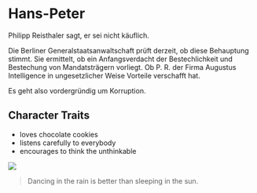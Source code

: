 # Hans-Peter

Philipp Reisthaler sagt, er sei nicht käuflich. 

Die Berliner Generalstaatsanwaltschaft prüft derzeit, ob diese Behauptung stimmt. Sie ermittelt, ob ein Anfangsverdacht der Bestechlichkeit und Bestechung von Mandatsträgern vorliegt. Ob P. R. der Firma Augustus Intelligence in ungesetzlicher Weise Vorteile verschafft hat.

Es geht also vordergründig um Korruption.

## Character Traits

* loves chocolate cookies
* listens carefully to everybody
* encourages to think the unthinkable

<img src="http://hpmax.gmxhome.de/de/index-Dateien/image002.jpg">

> Dancing in the rain is better than
> sleeping in the sun.